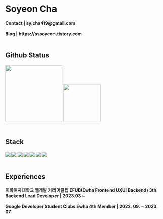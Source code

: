# Soyeon Cha
<h4>
  Contact |  sy.cha419@gmail.com <br><br/>
  Blog | https://sssoyeon.tistory.com <br><br/>
<h4/>

<h2>
  Github Status
  <h5>
    <img height="180em" src="https://github-readme-stats-git-masterrstaa-rickstaa.vercel.app/api?username=Soyeon-Cha&theme=default&show_icons=true"/>
    <img height="120em" src="https://github-readme-stats-git-masterrstaa-rickstaa.vercel.app/api/top-langs/?username=Soyeon-Cha&theme=default&layout=compact"/>
    <br></br>
  </h5>

<h2>
  Stack
  <h5>
    <img src="https://img.shields.io/badge/Spring-6DB33F?style=flat-square&logo=spring&logoColor=white"/>
    <img src="https://img.shields.io/badge/Spring Boot-6DB33F?style=flat-square&logo=springboot&logoColor=white"/>
    <img src="https://img.shields.io/badge/Java-0B6FB6?style=flat-square&logo=java&logoColor=white"/>
    <img src="https://img.shields.io/badge/MySQL-4479A1?style=flat-square&logo=mysql&logoColor=white"/>
    <img src="https://img.shields.io/badge/AWS-232F3E?style=flat-square&logo=amazonaws&logoColor=white"/>
    <img src="https://img.shields.io/badge/Python-3776AB?style=flat-square&logo=python&logoColor=white"/>
    <img src="https://img.shields.io/badge/C-A8B9CC?style=flat-square&logo=c&logoColor=white"/>
    <br><br/>
  </h5>
</h2>

<h2>
  Experiences
  <h4>
    이화여자대학교 웹개발 커리어클럽 EFUB(Ewha Frontend UXUI Backend) 3th Backend Lead Developer | 2023.03 ~
    <br><br/>
    Google Developer Student Clubs Ewha 4th Member | 2022. 09. ~ 2023. 07.
  </h4>
</h2>
